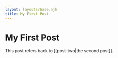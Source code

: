 ```yaml
---
layout: layouts/base.njk
title: My First Post
---
```

# My First Post

This post refers back to [[post-two|the second post]].
